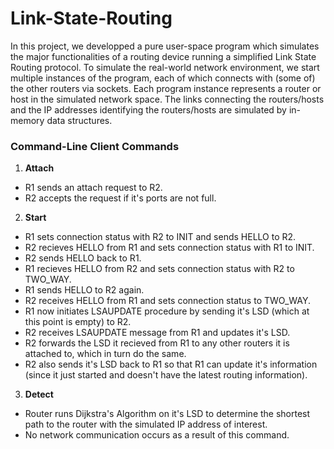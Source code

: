 # Link-State-Routing

In this project, we developped a pure user-space program which simulates the major functionalities of a routing device running a simplified Link State Routing protocol. To simulate the real-world network environment, we start multiple instances of the program, each of which connects with (some of) the other routers via sockets. Each program instance represents a router or host in the simulated network space. 
The links connecting the routers/hosts and the IP addresses identifying the routers/hosts are simulated by in-memory data structures.

### Command-Line Client Commands
1. **Attach**
- R1 sends an attach request to R2. 
- R2 accepts the request if it's ports are not full.

2. **Start**
- R1 sets connection status with R2 to INIT and sends HELLO to R2.
- R2 recieves HELLO from R1 and sets connection status with R1 to INIT.
- R2 sends HELLO back to R1.
- R1 recieves HELLO from R2 and sets connection status with R2 to TWO_WAY.
- R1 sends HELLO to R2 again.
- R2 receives HELLO from R1 and sets connection status to TWO_WAY.
- R1 now initiates LSAUPDATE procedure by sending it's LSD (which at this point is empty) to R2.
- R2 receives LSAUPDATE message from R1 and updates it's LSD.
- R2 forwards the LSD it recieved from R1 to any other routers it is attached to, which in turn do the same.
- R2 also sends it's LSD back to R1 so that R1 can update it's information (since it just started and doesn't have the latest routing information).

3. **Detect**
- Router runs Dijkstra's Algorithm on it's LSD to determine the shortest path to the router with the simulated IP address of interest.
- No network communication occurs as a result of this command.



